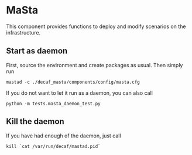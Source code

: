 # MaSta

This component provides functions to deploy and modify scenarios on the infrastructure.

## Start as daemon

First, source the environment and create packages as usual. Then simply run

```
mastad -c ./decaf_masta/components/config/masta.cfg
```

If you do not want to let it run as a daemon, you can also call

```
python -m tests.masta_daemon_test.py
```

## Kill the daemon

If you have had enough of the daemon, just call

```
kill `cat /var/run/decaf/mastad.pid` 
```